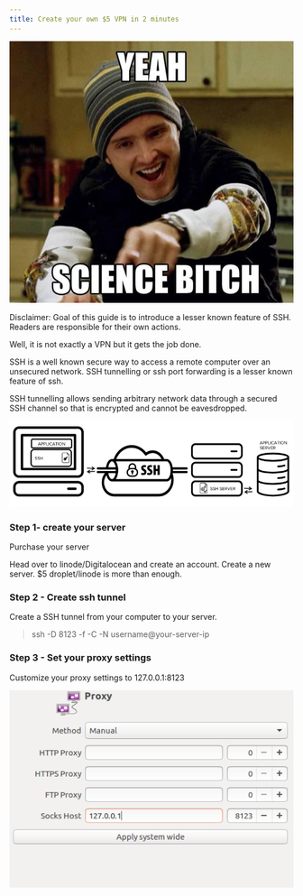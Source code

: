 ```yaml
---
title: Create your own $5 VPN in 2 minutes
---
```


![](/images/migrated/1__xYNBKqVzOa3kuBFNza0Ujw.jpeg)

Disclaimer: Goal of this guide is to introduce a lesser known feature of SSH. Readers are responsible for their own actions.

Well, it is not exactly a VPN but it gets the job done.

SSH is a well known secure way to access a remote computer over an unsecured network. SSH tunnelling or ssh port forwarding is a lesser known feature of ssh.

SSH tunnelling allows sending arbitrary network data through a secured SSH channel so that is encrypted and cannot be eavesdropped.

![](/images/migrated/1__7EomfYfi__TYzKztJQ__EkOQ.png)

### Step 1- create your server

Purchase your server

Head over to linode/Digitalocean and create an account. Create a new server. $5 droplet/linode is more than enough.

### Step 2 - Create ssh tunnel

Create a SSH tunnel from your computer to your server.

> ssh -D 8123 -f -C -N username@your-server-ip

### Step 3 - Set your proxy settings

Customize your proxy settings to 127.0.0.1:8123

![](/images/migrated/1__b0Zvlfkhjs3yqnjhpCsPdA.png)